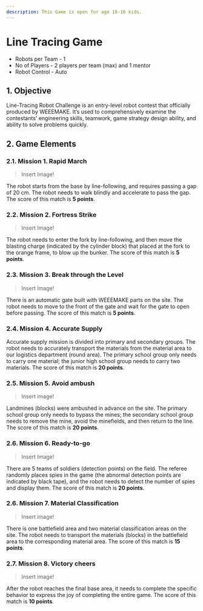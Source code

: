```yaml
---
description: This Game is open for age 10-16 kids.
---
```


# Line Tracing Game

* Robots per Team - 1 
* No of Players - 2 players per team \(max\) and 1 mentor 
* Robot Control - Auto

## 1. Objective

Line-Tracing Robot Challenge is an entry-level robot contest that officially produced by WEEEMAKE. It’s used to comprehensively examine the contestants' engineering skills, teamwork, game strategy design ability, and ability to solve problems quickly.

## 2. Game Elements

### 2.1. Mission 1. Rapid March

> Insert Image!

The robot starts from the base by line-following, and requires passing a gap of 20 cm. The robot needs to walk blindly and accelerate to pass the gap. The score of this match is **5 points**.

### 2.2. Mission 2. Fortress Strike

> Insert Image!

The robot needs to enter the fork by line-following, and then move the blasting charge \(indicated by the cylinder block\) that placed at the fork to the orange frame, to blow up the bunker. The score of this match is **5 points**.

### 2.3. Mission 3. Break through the Level

> Insert Image!

There is an automatic gate built with WEEEMAKE parts on the site. The robot needs to move to the front of the gate and wait for the gate to open before passing. The score of this match is **5 points**.

### 2.4. Mission 4. Accurate Supply

Accurate supply mission is divided into primary and secondary groups. The robot needs to accurately transport the materials from the material area to our logistics department \(round area\). The primary school group only needs to carry one material; the junior high school group needs to carry two materials. The score of this match is **20 points**.

### 2.5. Mission 5. Avoid ambush

> Insert image!

Landmines \(blocks\) were ambushed in advance on the site. The primary school group only needs to bypass the mines; the secondary school group needs to remove the mine, avoid the minefields, and then return to the line. The score of this match is **20 points**.

### 2.6. Mission 6. Ready-to-go

> Insert Image!

There are 5 teams of soldiers \(detection points\) on the field. The referee randomly places spies in the game \(the abnormal detection points are indicated by black tape\), and the robot needs to detect the number of spies and display them. The score of this match is **20 points**.

### 2.6. Mission 7. Material Classification

> Insert image!

There is one battlefield area and two material classification areas on the site. The robot needs to transport the materials \(blocks\) in the battlefield area to the corresponding material area. The score of this match is **15 points**.

### 2.7. Mission 8. Victory cheers

> Insert image!

After the robot reaches the final base area, it needs to complete the specific behavior to express the joy of completing the entire game. The score of this match is **10 points**.

